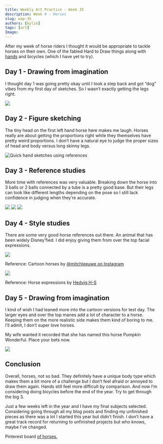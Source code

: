 ```yaml
---
title: Weekly Art Practice - Week 35
description: Week # - Horses
slug: wap-35
authors: [kylie]
tags: [art]
Image:
---
```


After my week of horse riders I thought it would be appropriate to tackle horses on their own. One of the fabled Hard to Draw things along with [hands](https://www.kymira.ca/blog/wap-4) and bicycles (which I have yet to try).

## Day 1 - Drawing from imagination

I thought day 1 was going pretty okay until I took a step back and got “dog” vibes from my first day of sketches. So I wasn’t exactly getting the legs right.

![](/img/wap/wap-35.1.jpg)

<!--truncate-->

## Day 2 - Figure sketching

The tiny head on the first left hand horse here makes me laugh. Horses really are about getting the proportions right while they themselves have pretty weird proportions. I don’t have a natural eye to judge the proper sizes of head and body versus long skinny legs.

![Quick hand sketches using references](/img/wap/wap-35.2.jpg)

## Day 3 - Reference studies

More time with references was very valuable. Breaking down the horse into 3 balls or 2 balls connected by a tube is a pretty good base. But their legs can look like different lengths depending on the pose so I still lack confidence in judging when they’re accurate.

![](/img/wap/wap-35.3.1.jpg)
![](/img/wap/wap-35.3.2.jpg)
![](/img/wap/wap-35.3.3.jpg)

## Day 4 - Style studies

There are some very good horse references out there. An animal that has been widely Disney’fied. I did enjoy giving them from over the top facial expressions.

![](/img/wap/wap-35.4.1.jpg)

Reference: Cartoon horses by [@mitchleeuwe on Instagram](https://www.instagram.com/p/B3ZrjZWlHdu/?epik=dj0yJnU9YS1uMF9vSno1UTUxSlYxRktsR1l4cGM1X3VMVkdZaW0mcD0wJm49VHlIMkVGTlE4X3ZSS0haSlZGcERxZyZ0PUFBQUFBR2MtY24w&img_index=1)

![](/img/wap/wap-35.4.2.jpg)

Reference: Horse expressions by [Hedvig H-S](https://www.artstation.com/artwork/EQ4rv)

## Day 5 - Drawing from imagination

I kind of wish I had leaned more into the cartoon versions for test day. The larger eyes and over the top manes add a lot of character to a horse. Keeping them on the more realistic side makes them kind of boring to me. I’ll admit, I don’t super love horses.

My wife wanted it recorded that she has named this horse Pumpkin Wonderful. Place your bets now.

![](/img/wap/wap-35.5.jpg)


## Conclusion

Overall, horses, not so bad. They definitely have a unique body type which makes them a bit more of a challenge but I don’t feel afraid or annoyed to draw them again. Hands still feel more difficult by comparison. And now I’m considering doing bicycles before the end of the year. Try to get through the big 3.

Just a few weeks left in the year and I have my final subjects selected. Considering going through all my blog posts and finding my unfinished pieces as there was a lot I started this year but didn’t finish. I don’t have a great track record for returning to unfinished projects but who knows, maybe I’ve changed.

Pinterest board [of horses.](https://ca.pinterest.com/maeanu3639/wap-horses/)
